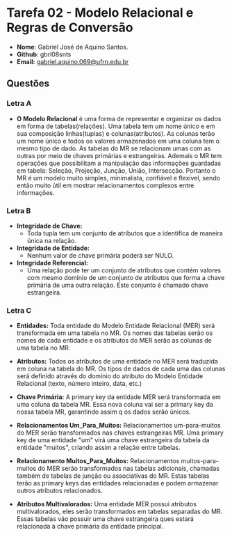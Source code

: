 # __Tarefa 02 -  Modelo Relacional e Regras de Conversão__

* __Nome__: Gabriel José de Aquino Santos.
* __Github__: gbrl08snts
* __Email:__ gabriel.aquino.069@ufrn.edu.br

## __Questões__

### __Letra A__

* __O Modelo Relacional__ é uma forma de representar e organizar os dados em forma de tabelas(relações). Uma tabela tem um nome único e 
em sua composição linhas(tuplas) e colunas(atributos). As colunas terão um nome único e todos os valores armazenados em uma coluna tem o 
mesmo tipo de dado. As tabelas do MR se relacionam umas com as outras por meio de chaves primárias e estrangeiras. Ademais o MR tem 
operações que possibilitam a manipulação das informações guardadas em tabela: Seleção, Projeção, Junção, União, Intersecção. Portanto o 
MR é um modelo muito simples, minimalista, confiável e flexivel, sendo então muito útil em mostrar relacionamentos complexos entre 
informações.

### __Letra B__

* __Integridade de Chave:__
  - Toda tupla tem um conjunto de atributos que a identifica de maneira única na relação.
* __Integridade de Entidade:__
  - Nenhum valor de chave primária poderá ser NULO.
* __Integridade Referencial:__
  - Uma relação pode ter um conjunto de atributos que contém valores com mesmo domínio de um conjunto de atributos que forma a chave 
  primária de uma outra relação. Este conjunto é chamado chave estrangeira.

### __Letra C__

* __Entidades:__ Toda entidade do Modelo Entidade Relacional (MER) será transformada em uma tabela no MR. Os nomes das tabelas serão os 
nomes de cada entidade e os atributos do MER serão as colunas de uma tabela no MR.

* __Atributos:__ Todos os atributos de uma entidade no MER será traduzida em coluna na tabela do MR. Os tipos de dados de cada uma das 
colunas será definido através do domínio do atributo do Modelo Entidade Relacional (texto, número inteiro, data, etc.)

* __Chave Primária:__ A primary key da entidade MER será transformada em uma coluna da tabela MR. Essa nova coluna vai ser a primary key 
da nossa tabela MR, garantindo assim q os dados serão únicos.

* __Relacionamentos Um_Para_Muitos:__ Relacionamentos um-para-muitos do MER serão transformados nas chaves estrangeiras MR. Uma primary 
key de uma entidade "um" virá uma chave estrangeira da tabela da entidade "muitos", criando assim a relação entre tabelas.

* __Relacionamento Muitos_Para_Muitos:__ Relacionamentos muitos-para-muitos do MER serão transformados nas tabelas adicionais, chamadas 
também de tabelas de junção ou associativas do MR. Estas tabelas terão as primary keys das entidades relacionadas e podem armazenar 
outros atributos relacionados.

* __Atributos Multivalorados:__ Uma entidade MER possui atributos multivalorados, eles serão transformados em tabelas 
separadas do MR. Essas tabelas vão possuir uma chave estrangeira ques estará relacionada à chave primária da entidade principal.


